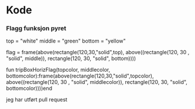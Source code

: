 # Kode

### Flagg funksjon pyret

top = "white"
middle = "green"
bottom = "yellow"

flag = frame(above(rectangle(120,30,"solid",top), above((rectangle(120, 30 , "solid", middle)), rectangle(120, 30, "solid", bottom))))

fun tripBoxHorizFlag(topcolor, middlecolor, bottomcolor):frame(above(rectangle(120,30,"solid",topcolor), above((rectangle(120, 30 , "solid", middlecolor)), rectangle(120, 30, "solid", bottomcolor))))end

jeg har utført pull request